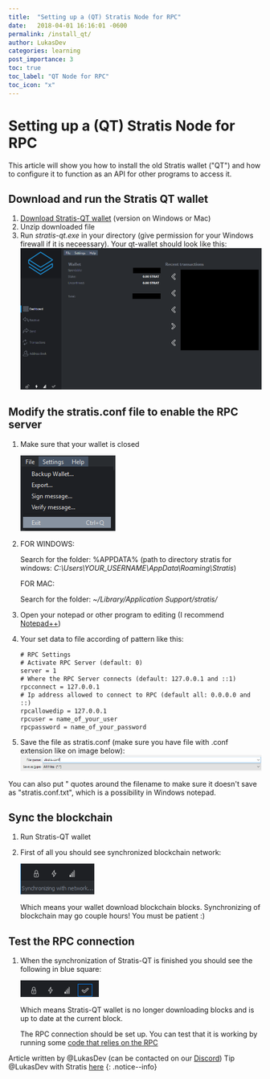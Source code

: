 ```yaml
---
title:  "Setting up a (QT) Stratis Node for RPC"
date:   2018-04-01 16:16:01 -0600
permalink: /install_qt/
author: LukasDev
categories: learning
post_importance: 3
toc: true
toc_label: "QT Node for RPC"
toc_icon: "x"
---
```

# Setting up a (QT) Stratis Node for RPC

This article will show you how to install the old Stratis wallet ("QT") and how to configure it to function as an API for other programs to access it.

## Download and run the Stratis QT wallet
1. [Download Stratis-QT wallet](https://github.com/stratisproject/stratisX/releases/tag/v2.0.0.3) (version on Windows or Mac)
2. Unzip downloaded file
3. Run *stratis-qt.exe* in your directory (give permission for your Windows firewall if it is neceessary). Your qt-wallet should look like this:
    ![alt text](/assets/images/qt_wallet.png "qt_wallet")

## Modify the stratis.conf file to enable the RPC server
1. Make sure that your wallet is closed

    ![alt text](/assets/images/qt_wallet_exit.png "qt_wallet_exit")

2. FOR WINDOWS:

    Search for the folder: %APPDATA% (path to directory stratis for windows: *C:\Users\YOUR_USERNAME\AppData\Roaming\Stratis*)

    FOR MAC:

    Search for the folder: *~/Library/Application Support/stratis/*
5. Open your notepad or other program to editing (I recommend [Notepad++](https://notepad-plus-plus.org/download/v7.5.6.html))
4. Your set data to file according of pattern like this:
    ```
    # RPC Settings
    # Activate RPC Server (default: 0)
    server = 1
    # Where the RPC Server connects (default: 127.0.0.1 and ::1)
    rpcconnect = 127.0.0.1
    # Ip address allowed to connect to RPC (default all: 0.0.0.0 and ::)
    rpcallowedip = 127.0.0.1
    rpcuser = name_of_your_user
    rpcpassword = name_of_your_password
    ```
5. Save the file as stratis.conf (make sure you have file with .conf extension like on image below):
![alt text](/assets/images/conf_extension.png "conf_extension")

You can also put " quotes around the filename to make sure it doesn't save as "stratis.conf.txt", which is a possibility in Windows notepad.

## Sync the blockchain
1. Run Stratis-QT wallet
2. First of all you should see synchronized blockchain network:

    ![alt text](/assets/images/qt_wallet_synchronizing_blockchain.png "qt_wallet_synchronizing_blockchain")

    Which means your wallet download blockchain blocks.
    Synchronizing of blockchain may go couple hours! You must be patient :)

## Test the RPC connection
1. When the synchronization of Stratis-QT is finished you should see the following in blue square:

    ![alt text](/assets/images/qt_wallet_up_to_date_blockchain.png "qt_wallet_up_to_date_blockchain")

    Which means Stratis-QT wallet is no longer downloading blocks and is up to date at the current block.

    The RPC connection should be set up. You can test that it is working by running some [code that relies on the RPC](/op_return_write/)

Article written by @LukasDev (can be contacted on our [Discord](/discord/)) Tip @LukasDev with Stratis [here](https://chainz.cryptoid.info/strat/address.dws?Sdyi3wDUV4zMvwLVU4EHby2rK93GjUNUaK)
{: .notice--info}